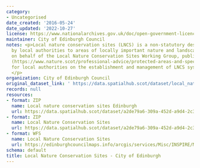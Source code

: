 ```yaml
---
category:
- Uncategorised
date_created: '2016-05-24'
date_updated: '2022-10-27'
license: https://www.nationalarchives.gov.uk/doc/open-government-licence/version/3/
maintainer: City of Edinburgh Council
notes: <p>Local nature conservation sites (LNCS) is a non-statutory designation given
  by local authorities to areas of locally important nature and landscapes. NatureScot,
  on behalf of the Local Nature Conservation Sites Working Group, published guidance
  (https://www.nature.scot/professional-advice/protected-areas-and-species/protected-areas/local-designations/local-nature-conservation-sites)
  for local authorities on the establishment and management of LNCS systems in Scotland.
  </p>
organization: City of Edinburgh Council
original_dataset_link: ' https://data.spatialhub.scot/dataset/local_nature_conservation_sites-ce'
records: null
resources:
- format: ZIP
  name: Local nature conservation sites Edinburgh
  url: https://data.spatialhub.scot/dataset/a2de79a6-309a-452d-a9d4-2c3f3804ad95/resource/c79e94b0-716f-4c07-8e52-c98ffc00c3ea/download/forspatialhub.zip
- format: ZIP
  name: Local Nature Conservation Sites
  url: https://data.spatialhub.scot/dataset/a2de79a6-309a-452d-a9d4-2c3f3804ad95/resource/6f7109fb-3002-4458-801d-fd5f9f2f230c/download/lncs_jan2019_update.zip
- format: WFS
  name: Local Nature Conservation Sites
  url: https://edinburghcouncilmaps.info/arcgis/services/Misc/INSPIRE/MapServer/WFSServer?
schema: default
title: Local Nature Conservation Sites - City of Edinburgh
---
```

